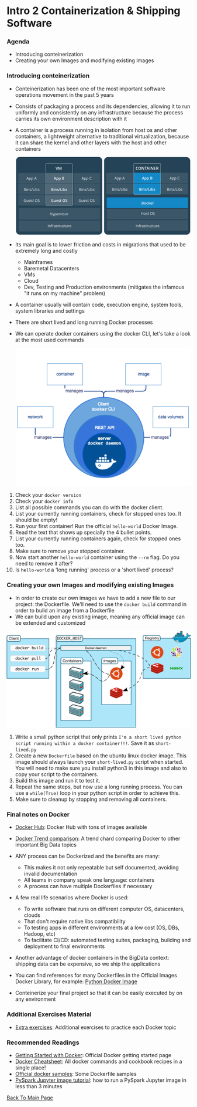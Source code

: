 # Intro 2 Containerization & Shipping Software

### Agenda
* Introducing conteinerization
* Creating your own Images and modifying existing Images

### Introducing conteinerization
* Conteinerization has been one of the most important software operations movement in the past 5 years
* Consists of packaging a process and its dependencies, allowing it to run uniformly and consistently on any infrastructure because the process carries its own environment description with it
* A container is a process running in isolation from host os and other containers, a lightweight alternative to traditional virtualization, because it can share the kernel and other layers with the host and other containers

     ![](./docker-files/Container.png)
     
* Its main goal is to lower friction and costs in migrations that used to be extremely long and costly 
  - Mainframes
  - Baremetal Datacenters
  - VMs
  - Cloud
  - Dev, Testing and Production environments (mitigates the infamous "it runs on my machine" problem)
* A container usually will contain code, execution engine, system tools, system libraries and settings
* There are short lived and long running Docker processes  
* We can operate docker containers using the docker CLI, let's take a look at the most used commands

     ![](./docker-files/engine-components-flow.png)

1. Check your `docker version`
2. Check your `docker info`
3. List all possible commands you can do with the docker client.
4. List your currently running containers, check for stopped ones too. It should be empty!
5. Run your first container! Run the official `hello-world` Docker Image. 
6. Read the text that shows up specially the 4 bullet points.
7. List your currently running containers again, check for stopped ones too.
8. Make sure to remove your stopped container.
9. Now start another `hello-world` container using the `--rm` flag. Do you need to remove it after?
10. Is `hello-world` a 'long running' process or a 'short lived' process?

### Creating your own Images and modifying existing Images
* In order to create our own images we have to add a new file to our project: the Dockerfile. We'll need to use the `docker build` command in order to build an image from a Dockerfile
* We can build upon any existing image, meaning any official image can be extended and customized 

![](./docker-files/architecture.svg)

1. Write a small python script that only prints `I'm a short lived python script running within a docker container!!!`. Save it as `short-lived.py`
2. Create a new `Dockerfile` based on the ubuntu linux docker image. This image should always launch your `short-lived.py` script when started. You will need to make sure you install python3 in this image and also to copy your script to the containers.
3. Build this image and run it to test it.
4. Repeat the same steps, but now use a long running process. You can use a `while(True)` loop in  your python script in order to achieve this.
5. Make sure to cleanup by stopping and removing all containers.

### Final notes on Docker

* [Docker Hub](https://hub.docker.com): Docker Hub with tons of images available
* [Docker Trend comparison](https://trends.google.com/trends/explore?date=today%205-y&geo=US&q=docker,big%20data,hadoop,machine%20learning): A trend chard comparing Docker to other important Big Data topics

* ANY process can be Dockerized and the benefits are many:
  - This makes it not only repeatable but self documented, avoiding invalid documentation
  - All teams in company speak one language: containers
  - A process can have multiple Dockerfiles if necessary
* A few real life scenarios where Docker is used:
  - To write software that runs on different computer OS, datacenters, clouds
  - That don't require native libs compatibility
  - To testing apps in different environments at a low cost (OS, DBs, Hadoop, etc)
  - To facilitate CI/CD: automated testing suites, packaging, building and deployment to final environments
* Another advantage of docker containers in the BigData context: shipping data can be expensive, so we ship the applications
* You can find references for many Dockerfiles in the Official Images Docker Library, for example: [Python Docker Image](https://github.com/docker-library/python)
* Conteinerize your final project so that it can be easily executed by on any environment

### Additional Exercises Material
* [Extra exercises](./4-docker-exercises.md): Additional exercises to practice each Docker topic

### Recommended Readings
* [Getting Started with Docker](https://docs.docker.com/get-started/): Official Docker getting started page
* [Docker Cheatsheet](https://github.com/wsargent/docker-cheat-sheet): All docker commands and cookbook recipes in a single place!
* [Official docker samples](https://docs.docker.com/samples/): Some Dockerfile samples
* [PySpark Jupyter image tutorial](https://medium.com/@suci/running-pyspark-on-jupyter-notebook-with-docker-602b18ac4494): how to run a PySpark Jupyter image in less than 3 minutes

[Back To Main Page](./index.md)